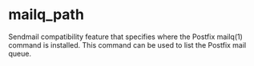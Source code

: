 # mailq_path 


Sendmail compatibility feature that specifies where the Postfix
mailq(1) command is installed. This command can be used to
list the Postfix mail queue.



